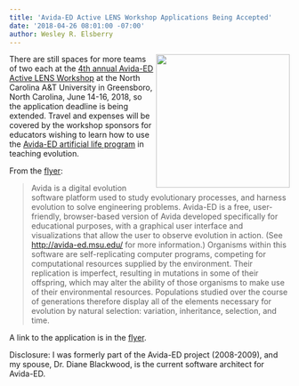 ```yaml
---
title: 'Avida-ED Active LENS Workshop Applications Being Accepted'
date: '2018-04-26 08:01:00 -07:00'
author: Wesley R. Elsberry
---
```


<img src="https://i0.wp.com/avida-ed.beacon-center.org/wp-content/uploads/2014/12/avida-ED-logo.png?w=240" width="240" align="right" />
There are still spaces for more teams of two each at the 
<a href="https://avida-ed.msu.edu/active-lens-train-the-trainers-workshop-2018-edition/">4th annual Avida-ED Active LENS Workshop</a> 
at the North Carolina A&T University in Greensboro, North Carolina, June 14-16, 2018,
so the application deadline is being extended.
Travel and expenses will be covered by the workshop sponsors for
educators wishing to learn how to use the <a href="http://avida-ed.msu.edu">Avida-ED artificial life program</a> in teaching evolution.


From the <a href="http://bwng.us/projects/activelens/ActiveLENSEducatorWorkshop4Flyer.pdf">flyer</a>:

> Avida is a digital evolution software platform used to study evolutionary processes, and harness evolution
> to solve engineering problems. Avida-ED is a free, user-friendly, browser-based version of Avida
> developed specifically for educational purposes, with a graphical user interface and visualizations that
> allow the user to observe evolution in action. (See http://avida-ed.msu.edu/ for more information.)
> Organisms within this software are self-replicating computer programs, competing for computational
> resources supplied by the environment. Their replication is imperfect, resulting in mutations in some of
> their offspring, which may alter the ability of those organisms to make use of their environmental
> resources. Populations studied over the course of generations therefore display all of the elements
> necessary for evolution by natural selection: variation, inheritance, selection, and time.

A link to the application is in the <a href="http://bwng.us/projects/activelens/ActiveLENSEducatorWorkshop4Flyer.pdf">flyer</a>.

Disclosure: I was formerly part of the Avida-ED project (2008-2009), and my spouse, Dr. Diane Blackwood, 
is the current software architect for Avida-ED.
